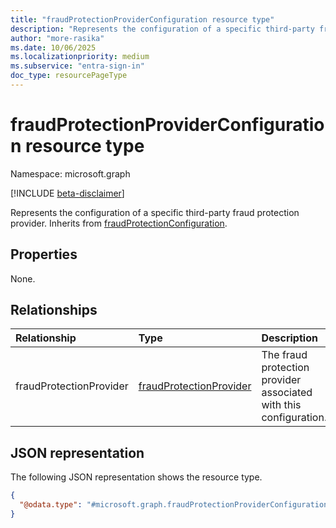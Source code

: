 ```yaml
---
title: "fraudProtectionProviderConfiguration resource type"
description: "Represents the configuration of a specific third-party fraud protection provider."
author: "more-rasika"
ms.date: 10/06/2025
ms.localizationpriority: medium
ms.subservice: "entra-sign-in"
doc_type: resourcePageType
---
```


# fraudProtectionProviderConfiguration resource type

Namespace: microsoft.graph

[!INCLUDE [beta-disclaimer](../../includes/beta-disclaimer.md)]

Represents the configuration of a specific third-party fraud protection provider.
Inherits from [fraudProtectionConfiguration](../resources/fraudprotectionconfiguration.md).


## Properties
None.

## Relationships
|Relationship|Type|Description|
|:---|:---|:---|
|fraudProtectionProvider|[fraudProtectionProvider](../resources/fraudprotectionprovider.md)|The fraud protection provider associated with this configuration.|

## JSON representation
The following JSON representation shows the resource type.
<!-- {
  "blockType": "resource",
  "@odata.type": "microsoft.graph.fraudProtectionProviderConfiguration"
}
-->
``` json
{
  "@odata.type": "#microsoft.graph.fraudProtectionProviderConfiguration"
}
```

